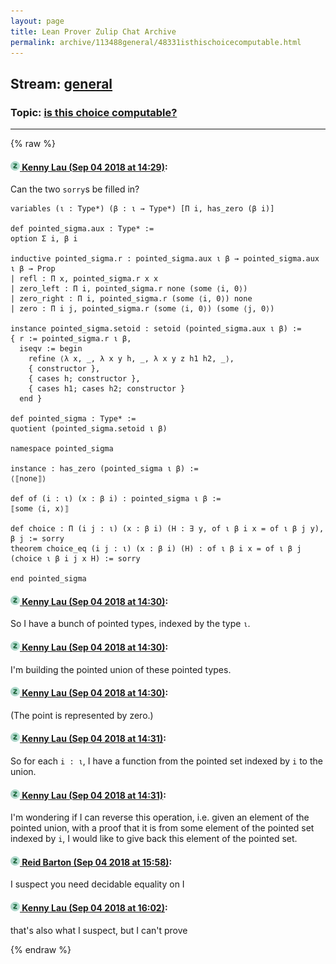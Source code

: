 ```yaml
---
layout: page
title: Lean Prover Zulip Chat Archive 
permalink: archive/113488general/48331isthischoicecomputable.html
---
```


## Stream: [general](index.html)
### Topic: [is this choice computable?](48331isthischoicecomputable.html)

---


{% raw %}
#### [![Click to go to Zulip](../../assets/img/zulip2.png) Kenny Lau (Sep 04 2018 at 14:29)](https://leanprover.zulipchat.com/#narrow/stream/113488-general/topic/is%20this%20choice%20computable%3F/near/133307935):
Can the two `sorry`s be filled in?
```lean
variables (ι : Type*) (β : ι → Type*) [Π i, has_zero (β i)]

def pointed_sigma.aux : Type* :=
option Σ i, β i

inductive pointed_sigma.r : pointed_sigma.aux ι β → pointed_sigma.aux ι β → Prop
| refl : Π x, pointed_sigma.r x x
| zero_left : Π i, pointed_sigma.r none (some ⟨i, 0⟩)
| zero_right : Π i, pointed_sigma.r (some ⟨i, 0⟩) none
| zero : Π i j, pointed_sigma.r (some ⟨i, 0⟩) (some ⟨j, 0⟩)

instance pointed_sigma.setoid : setoid (pointed_sigma.aux ι β) :=
{ r := pointed_sigma.r ι β,
  iseqv := begin
    refine ⟨λ x, _, λ x y h, _, λ x y z h1 h2, _⟩,
    { constructor },
    { cases h; constructor },
    { cases h1; cases h2; constructor }
  end }

def pointed_sigma : Type* :=
quotient (pointed_sigma.setoid ι β)

namespace pointed_sigma

instance : has_zero (pointed_sigma ι β) :=
⟨⟦none⟧⟩

def of (i : ι) (x : β i) : pointed_sigma ι β :=
⟦some ⟨i, x⟩⟧

def choice : Π (i j : ι) (x : β i) (H : ∃ y, of ι β i x = of ι β j y), β j := sorry
theorem choice_eq (i j : ι) (x : β i) (H) : of ι β i x = of ι β j (choice ι β i j x H) := sorry

end pointed_sigma
```

#### [![Click to go to Zulip](../../assets/img/zulip2.png) Kenny Lau (Sep 04 2018 at 14:30)](https://leanprover.zulipchat.com/#narrow/stream/113488-general/topic/is%20this%20choice%20computable%3F/near/133307990):
So I have a bunch of pointed types, indexed by the type `ι`.

#### [![Click to go to Zulip](../../assets/img/zulip2.png) Kenny Lau (Sep 04 2018 at 14:30)](https://leanprover.zulipchat.com/#narrow/stream/113488-general/topic/is%20this%20choice%20computable%3F/near/133308002):
I'm building the pointed union of these pointed types.

#### [![Click to go to Zulip](../../assets/img/zulip2.png) Kenny Lau (Sep 04 2018 at 14:30)](https://leanprover.zulipchat.com/#narrow/stream/113488-general/topic/is%20this%20choice%20computable%3F/near/133308007):
(The point is represented by zero.)

#### [![Click to go to Zulip](../../assets/img/zulip2.png) Kenny Lau (Sep 04 2018 at 14:31)](https://leanprover.zulipchat.com/#narrow/stream/113488-general/topic/is%20this%20choice%20computable%3F/near/133308016):
So for each `i : ι`, I have a function from the pointed set indexed by `i` to the union.

#### [![Click to go to Zulip](../../assets/img/zulip2.png) Kenny Lau (Sep 04 2018 at 14:31)](https://leanprover.zulipchat.com/#narrow/stream/113488-general/topic/is%20this%20choice%20computable%3F/near/133308037):
I'm wondering if I can reverse this operation, i.e. given an element of the pointed union, with a proof that it is from some element of the pointed set indexed by `i`, I would like to give back this element of the pointed set.

#### [![Click to go to Zulip](../../assets/img/zulip2.png) Reid Barton (Sep 04 2018 at 15:58)](https://leanprover.zulipchat.com/#narrow/stream/113488-general/topic/is%20this%20choice%20computable%3F/near/133312135):
I suspect you need decidable equality on I

#### [![Click to go to Zulip](../../assets/img/zulip2.png) Kenny Lau (Sep 04 2018 at 16:02)](https://leanprover.zulipchat.com/#narrow/stream/113488-general/topic/is%20this%20choice%20computable%3F/near/133312361):
that's also what I suspect, but I can't prove


{% endraw %}
